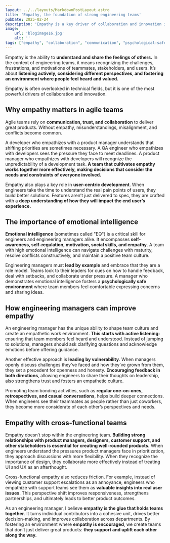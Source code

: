 ```yaml
---
layout: ../../layouts/MarkdownPostLayout.astro
title: 'Empathy, the foundation of strong engineering teams'
pubDate: 2025-02-24
description: 'Empathy is a key driver of collaboration and innovation in engineering teams. Learn how fostering emotional intelligence and understanding improves team dynamics, product quality, and cross-functional collaboration.'
image:
    url: 'blogimage16.jpg'
    alt: ''
tags: ["empathy", "collaboration", "communication", "psychological-safety", "emotional-intelligence", "trust", "leadership", "feedback", "team-culture", "conflict-resolution", "relationships", "support", "motivation", "retention", "teamwork"]
---
```


Empathy is the ability to **understand and share the feelings of others.** In the context of engineering teams, it means recognizing the challenges, frustrations, and motivations of teammates, stakeholders, and users. It’s about **listening actively, considering different perspectives, and fostering an environment where people feel heard and valued.**

Empathy is often overlooked in technical fields, but it is one of the most powerful drivers of collaboration and innovation.

## Why empathy matters in agile teams

Agile teams rely on **communication, trust, and collaboration** to deliver great products. Without empathy, misunderstandings, misalignment, and conflicts become common.

A developer who empathizes with a product manager understands that shifting priorities are sometimes necessary. A QA engineer who empathizes with developers sees the pressure they face to meet deadlines. A product manager who empathizes with developers will recognize the unpredictability of a development task. **A team that cultivates empathy works together more effectively, making decisions that consider the needs and constraints of everyone involved.**

Empathy also plays a key role in **user-centric development**. When engineers take the time to understand the real pain points of users, they build better solutions. Features aren’t just delivered to spec, they are crafted with a **deep understanding of how they will impact the end user’s experience.**

## The importance of emotional intelligence

**Emotional intelligence** (sometimes called "EQ") is a critical skill for engineers and engineering managers alike. It encompasses **self-awareness, self-regulation, motivation, social skills, and empathy**. A team with high emotional intelligence can navigate challenges with maturity, resolve conflicts constructively, and maintain a positive team culture.

Engineering managers must **lead by example** and embrace that they are a role model. Teams look to their leaders for cues on how to handle feedback, deal with setbacks, and collaborate under pressure. A manager who demonstrates emotional intelligence fosters a **psychologically safe environment** where team members feel comfortable expressing concerns and sharing ideas.

## How engineering managers can improve empathy

An engineering manager has the unique ability to shape team culture and create an empathetic work environment. **This starts with active listening:** ensuring that team members feel heard and understood. Instead of jumping to solutions, managers should ask clarifying questions and acknowledge emotions before offering guidance.

Another effective approach is **leading by vulnerability**. When managers openly discuss challenges they’ve faced and how they’ve grown from them, they set a precedent for openness and honesty. **Encouraging feedback in both directions**, allowing engineers to share their thoughts on leadership, also strengthens trust and fosters an empathetic culture.

Promoting team bonding activities, such as **regular one-on-ones, retrospectives, and casual conversations**, helps build deeper connections. When engineers see their teammates as people rather than just coworkers, they become more considerate of each other’s perspectives and needs.

## Empathy with cross-functional teams

Empathy doesn’t stop within the engineering team. **Building strong relationships with product managers, designers, customer support, and other stakeholders is essential for creating well-rounded products.** When engineers understand the pressures product managers face in prioritization, they approach discussions with more flexibility. When they recognize the importance of design, they collaborate more effectively instead of treating UI and UX as an afterthought.

Cross-functional empathy also reduces friction. For example, instead of viewing customer support escalations as an annoyance, engineers who empathize with support teams see them as **valuable insights into real user issues**. This perspective shift improves responsiveness, strengthens partnerships, and ultimately leads to better product outcomes.

As an engineering manager, I believe **empathy is the glue that holds teams together**. It turns individual contributors into a cohesive unit, drives better decision-making, and improves collaboration across departments. By fostering an environment where **empathy is encouraged**, we create teams that don’t just deliver great products: **they support and uplift each other along the way.**
